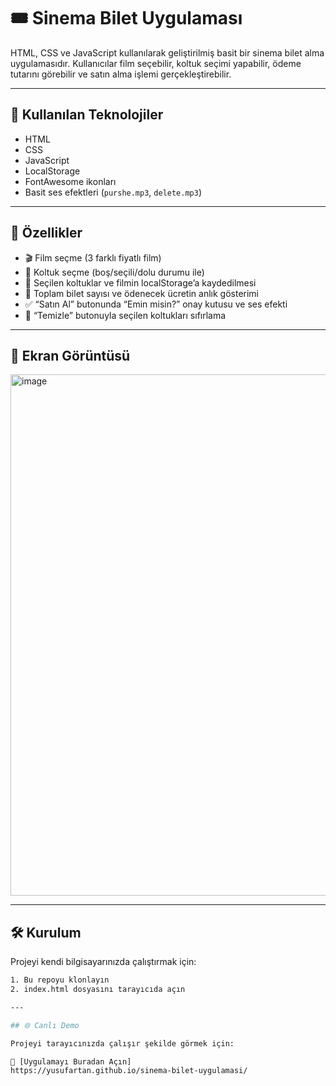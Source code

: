 # 🎟️ Sinema Bilet Uygulaması

HTML, CSS ve JavaScript kullanılarak geliştirilmiş basit bir sinema bilet alma uygulamasıdır. Kullanıcılar film seçebilir, koltuk seçimi yapabilir, ödeme tutarını görebilir ve satın alma işlemi gerçekleştirebilir.

---

## 🧰 Kullanılan Teknolojiler

- HTML
- CSS
- JavaScript
- LocalStorage
- FontAwesome ikonları
- Basit ses efektleri (`purshe.mp3`, `delete.mp3`)

---

## 🎯 Özellikler

- 🎬 Film seçme (3 farklı fiyatlı film)
- 💺 Koltuk seçme (boş/seçili/dolu durumu ile)
- 💾 Seçilen koltuklar ve filmin localStorage’a kaydedilmesi
- 🧮 Toplam bilet sayısı ve ödenecek ücretin anlık gösterimi
- ✅ “Satın Al” butonunda “Emin misin?” onay kutusu ve ses efekti
- 🧹 “Temizle” butonuyla seçilen koltukları sıfırlama

---

## 📸 Ekran Görüntüsü

<img width="1842" height="834" alt="image" src="https://github.com/user-attachments/assets/f1e6c30f-1d53-4f87-bf3c-94aa0d427662" />


---

## 🛠️ Kurulum

Projeyi kendi bilgisayarınızda çalıştırmak için:

```bash
1. Bu repoyu klonlayın
2. index.html dosyasını tarayıcıda açın

---

## 🌐 Canlı Demo

Projeyi tarayıcınızda çalışır şekilde görmek için:

🔗 [Uygulamayı Buradan Açın]
https://yusufartan.github.io/sinema-bilet-uygulamasi/

